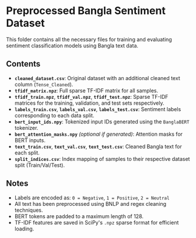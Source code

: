 # Preprocessed Bangla Sentiment Dataset

This folder contains all the necessary files for training and evaluating sentiment classification models using Bangla text data.

## Contents
- **`cleaned_dataset.csv`**: Original dataset with an additional cleaned text column (`Tense_Cleaned`).
- **`tfidf_matrix.npz`**: Full sparse TF-IDF matrix for all samples.
- **`tfidf_train.npz`**, **`tfidf_val.npz`**, **`tfidf_test.npz`**: Sparse TF-IDF matrices for the training, validation, and test sets respectively.
- **`labels_train.csv`**, **`labels_val.csv`**, **`labels_test.csv`**: Sentiment labels corresponding to each data split.
- **`bert_input_ids.npy`**: Tokenized input IDs generated using the `BanglaBERT` tokenizer.
- **`bert_attention_masks.npy`** *(optional if generated)*: Attention masks for BERT inputs.
- **`text_train.csv`**, **`text_val.csv`**, **`text_test.csv`**: Cleaned Bangla text for each split.
- **`split_indices.csv`**: Index mapping of samples to their respective dataset split (Train/Val/Test).

## Notes
- Labels are encoded as: `0 = Negative`, `1 = Positive`, `2 = Neutral`
- All text has been preprocessed using BNLP and regex cleaning techniques.
- BERT tokens are padded to a maximum length of 128.
- TF-IDF features are saved in SciPy's `.npz` sparse format for efficient loading.
